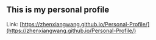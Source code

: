 ## This is my personal profile

Link: [https://zhenxiangwang.github.io/Personal-Profile/](https://zhenxiangwang.github.io/Personal-Profile/)


